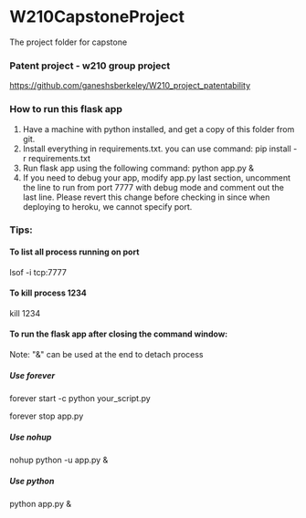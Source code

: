 # W210CapstoneProject
The project folder for capstone

### Patent project - w210 group project 
https://github.com/ganeshsberkeley/W210_project_patentability

### How to run this flask app 
1. Have a machine with python installed, and get a copy of this folder from git.  
2. Install everything in requirements.txt. you can use command: pip install -r requirements.txt
3. Run flask app using the following command: python app.py &
4. If you need to debug your app, modify app.py last section, uncomment the line to run from port 7777 with debug mode and comment out the last line. Please revert this change before checking in since when deploying to heroku, we cannot specify port. 


### Tips:
#### To list all process running on port
lsof -i tcp:7777

#### To kill process 1234
kill 1234 

#### To run the flask app after closing the command window:
Note: "&" can be used at the end to detach process 

##### Use forever 
forever start -c python your_script.py

forever stop app.py

##### Use nohup 
nohup python -u app.py &

##### Use python 
python app.py &